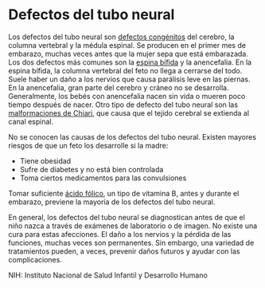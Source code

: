 Defectos del tubo neural
========================


Los defectos del tubo neural son [defectos congénitos](https://medlineplus.gov/spanish/birthdefects.html) del cerebro, la columna vertebral y la médula espinal. Se producen en el primer mes de embarazo, muchas veces antes que la mujer sepa que está embarazada. Los dos defectos más comunes son la [espina bífida](https://medlineplus.gov/spanish/spinabifida.html) y la anencefalia. En la espina bífida, la columna vertebral del feto no llega a cerrarse del todo. Suele haber un daño a los nervios que causa parálisis leve en las piernas. En la anencefalia, gran parte del cerebro y cráneo no se desarrolla. Generalmente, los bebés con anencefalia nacen sin vida o mueren poco tiempo después de nacer. Otro tipo de defecto del tubo neural son las [malformaciones de Chiari](https://medlineplus.gov/spanish/chiarimalformation.html), que causa que el tejido cerebral se extienda al canal espinal. 


No se conocen las causas de los defectos del tubo neural. Existen mayores riesgos de que un feto los desarrolle si la madre:


* Tiene obesidad
* Sufre de diabetes y no está bien controlada
* Toma ciertos medicamentos para las convulsiones


Tomar suficiente [ácido fólico](https://medlineplus.gov/spanish/folicacid.html), un tipo de vitamina B, antes y durante el embarazo, previene la mayoría de los defectos del tubo neural. 


En general, los defectos del tubo neural se diagnostican antes de que el niño nazca a través de exámenes de laboratorio o de imagen. No existe una cura para estas afecciones. El daño a los nervios y la pérdida de las funciones, muchas veces son permanentes. Sin embargo, una variedad de tratamientos pueden, a veces, prevenir daños futuros y ayudar con las complicaciones. 


NIH: Instituto Nacional de Salud Infantil y Desarrollo Humano 

